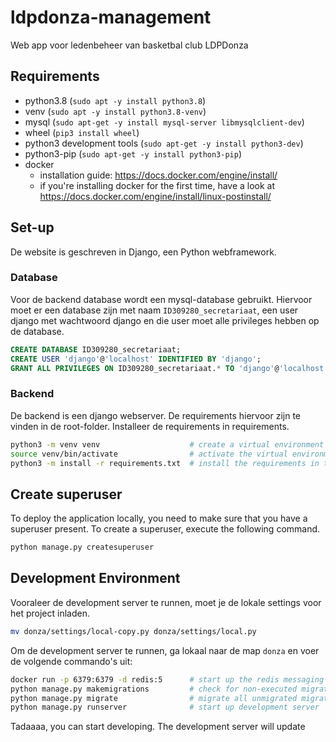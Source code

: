 # ldpdonza-management

Web app voor ledenbeheer van basketbal club LDPDonza

## Requirements

- python3.8 (`sudo apt -y install python3.8`)
- venv (`sudo apt -y install python3.8-venv`)
- mysql (`sudo apt-get -y install mysql-server libmysqlclient-dev`)
- wheel (`pip3 install wheel`)
- python3 development tools (`sudo apt-get -y install python3-dev`)
- python3-pip (`sudo apt-get -y install python3-pip`)
- docker
  - installation guide: https://docs.docker.com/engine/install/
  - if you're installing docker for the first time, have a look at https://docs.docker.com/engine/install/linux-postinstall/

## Set-up

De website is geschreven in Django, een Python webframework.

### Database

Voor de backend database wordt een mysql-database gebruikt.
Hiervoor moet er een database zijn met naam `ID309280_secretariaat`, een user django met wachtwoord django en die user moet alle privileges hebben op de database.
```sql
CREATE DATABASE ID309280_secretariaat;
CREATE USER 'django'@'localhost' IDENTIFIED BY 'django';
GRANT ALL PRIVILEGES ON ID309280_secretariaat.* TO 'django'@'localhost';
```

### Backend

De backend is een django webserver. De requirements hiervoor zijn te vinden in de root-folder.
Installeer de requirements in requirements.
```bash
python3 -m venv venv                    # create a virtual environment in the folder venv
source venv/bin/activate                # activate the virtual environment
python3 -m install -r requirements.txt  # install the requirements in the virtual environment
```

## Create superuser

To deploy the application locally, you need to make sure that you have a superuser present.
To create a superuser, execute the following command.

```bash
python manage.py createsuperuser
```

## Development Environment

Vooraleer de development server te runnen, moet je de lokale settings voor het project inladen.
```bash
mv donza/settings/local-copy.py donza/settings/local.py
```

Om de development server te runnen, ga lokaal naar de map `donza` en voer de volgende commando's uit:
```bash
docker run -p 6379:6379 -d redis:5      # start up the redis messaging channel
python manage.py makemigrations         # check for non-executed migrations that must be performed
python manage.py migrate                # migrate all unmigrated migrations
python manage.py runserver              # start up development server
```

Tadaaaa, you can start developing. The development server will update
